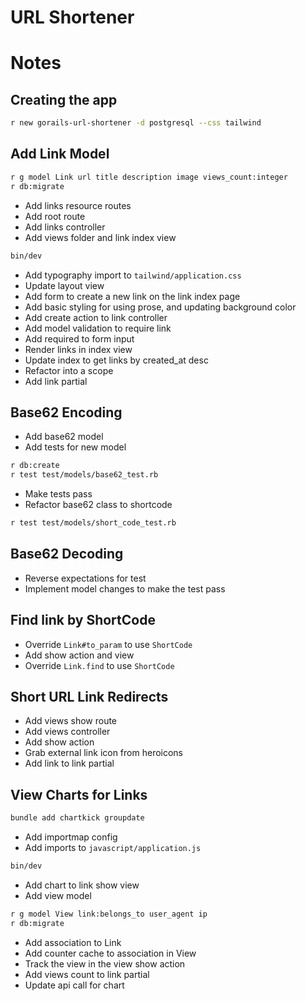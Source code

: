 # URL Shortener

# Notes

## Creating the app

```sh
r new gorails-url-shortener -d postgresql --css tailwind
```

## Add Link Model

```sh
r g model Link url title description image views_count:integer
r db:migrate
```

- Add links resource routes
- Add root route
- Add links controller
- Add views folder and link index view

```sh
bin/dev
```

- Add typography import to `tailwind/application.css`
- Update layout view
- Add form to create a new link on the link index page
- Add basic styling for using prose, and updating background color
- Add create action to link controller
- Add model validation to require link
- Add required to form input
- Render links in index view
- Update index to get links by created_at desc
- Refactor into a scope
- Add link partial

## Base62 Encoding

- Add base62 model
- Add tests for new model

```sh
r db:create
r test test/models/base62_test.rb
```

- Make tests pass
- Refactor base62 class to shortcode

```sh
r test test/models/short_code_test.rb
```

## Base62 Decoding

- Reverse expectations for test
- Implement model changes to make the test pass

## Find link by ShortCode

- Override `Link#to_param` to use `ShortCode`
- Add show action and view
- Override `Link.find` to use `ShortCode`

## Short URL Link Redirects

- Add views show route
- Add views controller
- Add show action
- Grab external link icon from heroicons
- Add link to link partial

## View Charts for Links

```sh
bundle add chartkick groupdate
```

- Add importmap config
- Add imports to `javascript/application.js`

```sh
bin/dev
```

- Add chart to link show view
- Add view model

```sh
r g model View link:belongs_to user_agent ip
r db:migrate
```

- Add association to Link
- Add counter cache to association in View
- Track the view in the view show action
- Add views count to link partial
- Update api call for chart


